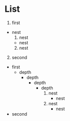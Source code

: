 # List

1. first
  - nest
    1. nest
      - nest
    2. nest
2. second

- first
  - depth
    - depth
      - depth
        - depth
          1. nest
              - nest
          2. nest
              - nest
- second

